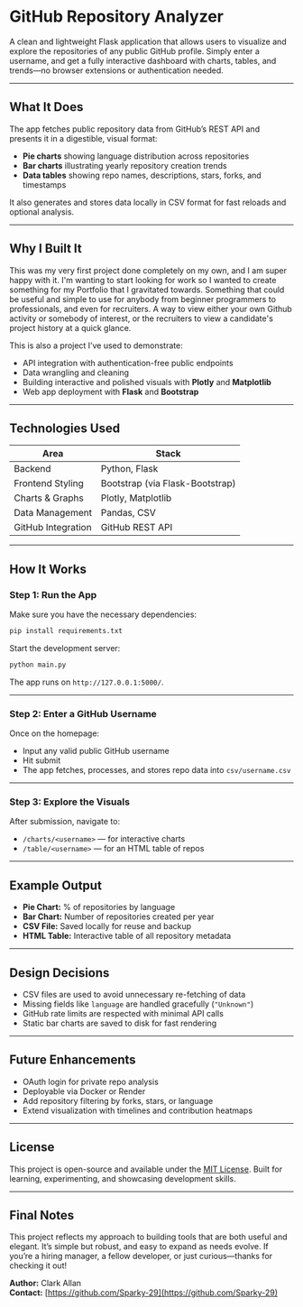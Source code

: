 # GitHub Repository Analyzer

A clean and lightweight Flask application that allows users to visualize and explore the repositories of any public GitHub profile. Simply enter a username, and get a fully interactive dashboard with charts, tables, and trends—no browser extensions or authentication needed.

---

##  What It Does

The app fetches public repository data from GitHub’s REST API and presents it in a digestible, visual format:
- **Pie charts** showing language distribution across repositories
- **Bar charts** illustrating yearly repository creation trends
- **Data tables** showing repo names, descriptions, stars, forks, and timestamps

It also generates and stores data locally in CSV format for fast reloads and optional analysis.

---

## Why I Built It

This was my very first project done completely on my own, and I am super happy with it. I'm wanting to start looking for work so I wanted to create something for my Portfolio that I gravitated towards. Something that could be useful and simple to use for anybody from beginner programmers to professionals, and even for recruiters. A way to view either your own Github activity or somebody of interest, or the recruiters to view a candidate's project history at a quick glance.

This is also a project I’ve used to demonstrate:
- API integration with authentication-free public endpoints
- Data wrangling and cleaning
- Building interactive and polished visuals with **Plotly** and **Matplotlib**
- Web app deployment with **Flask** and **Bootstrap**

---

## Technologies Used

| Area               | Stack                            |
|--------------------|-----------------------------------|
| Backend            | Python, Flask                     |
| Frontend Styling   | Bootstrap (via Flask-Bootstrap)   |
| Charts & Graphs    | Plotly, Matplotlib                |
| Data Management    | Pandas, CSV                       |
| GitHub Integration | GitHub REST API                   |

---

## How It Works

### Step 1: Run the App

Make sure you have the necessary dependencies:

```bash
pip install requirements.txt
```

Start the development server:

```bash
python main.py
```

The app runs on `http://127.0.0.1:5000/`.

---

### Step 2: Enter a GitHub Username

Once on the homepage:
- Input any valid public GitHub username
- Hit submit
- The app fetches, processes, and stores repo data into `csv/username.csv`

---

### Step 3: Explore the Visuals

After submission, navigate to:
- `/charts/<username>` — for interactive charts
- `/table/<username>` — for an HTML table of repos

---

## Example Output

- **Pie Chart:** % of repositories by language
- **Bar Chart:** Number of repositories created per year
- **CSV File:** Saved locally for reuse and backup
- **HTML Table:** Interactive table of all repository metadata

---

## Design Decisions

- CSV files are used to avoid unnecessary re-fetching of data
- Missing fields like `language` are handled gracefully (`"Unknown"`)
- GitHub rate limits are respected with minimal API calls
- Static bar charts are saved to disk for fast rendering

---

## Future Enhancements

- OAuth login for private repo analysis
- Deployable via Docker or Render
- Add repository filtering by forks, stars, or language
- Extend visualization with timelines and contribution heatmaps

---

## License

This project is open-source and available under the [MIT License](LICENSE). Built for learning, experimenting, and showcasing development skills.

---

## Final Notes

This project reflects my approach to building tools that are both useful and elegant. It’s simple but robust, and easy to expand as needs evolve. If you’re a hiring manager, a fellow developer, or just curious—thanks for checking it out!

**Author:** Clark Allan  
**Contact:** [https://github.com/Sparky-29](https://github.com/Sparky-29)
